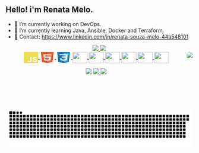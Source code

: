 
  
##  Hello! i'm Renata Melo.
- 🔭 I’m currently working on DevOps.
- 🌱 I’m currently learning Java, Ansible, Docker and Terraform.
- 💬 Contact: https://www.linkedin.com/in/renata-souza-melo-44a548101


 <div align="center">
   <a href="https://github.com/renataMelo88">
  <img height="180em" src="https://github-readme-stats.vercel.app/api?username=renataMelo88&show_icons=true&theme=dracula&include_all_commits=true&count_private=true"/>
  <img height="180em" src="https://github-readme-stats.vercel.app/api/top-langs/?username=renataMelo88&layout=compact&langs_count=7&theme=dracula"/>
</div>

         
<div  align="center" style="display: inline_block">
  
  <img align="center"  height="30" width="40" src="https://raw.githubusercontent.com/devicons/devicon/master/icons/javascript/javascript-plain.svg">
  <img align="center"  height="30" width="40" src="https://raw.githubusercontent.com/devicons/devicon/master/icons/html5/html5-original.svg">
  <img align="center"  height="30" width="40" src="https://raw.githubusercontent.com/devicons/devicon/master/icons/css3/css3-original.svg">
  <img align="center"  height="30" width="40" src="https://cdn.jsdelivr.net/gh/devicons/devicon/icons/debian/debian-original-wordmark.svg">
  <img align="center"  height="30" width="40" src="https://cdn.jsdelivr.net/gh/devicons/devicon/icons/linux/linux-original.svg">
  <img align="center"  height="30" width="40" src="https://cdn.jsdelivr.net/gh/devicons/devicon/icons/ubuntu/ubuntu-plain-wordmark.svg">
  <img align="center"  height="30" width="40" src="https://cdn.jsdelivr.net/gh/devicons/devicon/icons/docker/docker-original-wordmark.svg">
  <img align="center"  height="30" width="40" src="https://cdn.jsdelivr.net/gh/devicons/devicon/icons/jenkins/jenkins-original.svg">
  <img align="center"  height="30" width="40" src="https://cdn.jsdelivr.net/gh/devicons/devicon/icons/java/java-original-wordmark.svg">
  <img align="right"   height="150" style="border-radius:50px;"            src="https://media.discordapp.net/attachments/639956127056134178/890373478988013628/Publicacoes_Instagram_1_1.png?width=676&height=676">
   
</div>

    
         
<div align="center" > 
  
  <a href="https://www.linkedin.com/in/renata-souza-melo-44a548101" target="blank"><img src="https://img.shields.io/badge/-LinkedIn-%230077B5?style=for-the-badge&logo=linkedin&logoColor=white" target="_blank"></a> 
  <a href = "mailto:renata.melo871@gmail.com"><img src="https://img.shields.io/badge/-Gmail-%23333?style=for-the-badge&logo=gmail&logoColor=white" target="blank">   </a>
  <a href="https://twitter.com/RenataMelo878" target="_blank"><img src="https://img.shields.io/badge/Twitch-9146FF?style=for-the-badge&logo=twitch&logoColor=white" target="blank"></a>
 
</div>
         
![Snake animation](https://github.com/renataMelo88/renataMelo88/blob/output/github-contribution-grid-snake.svg)  
  
